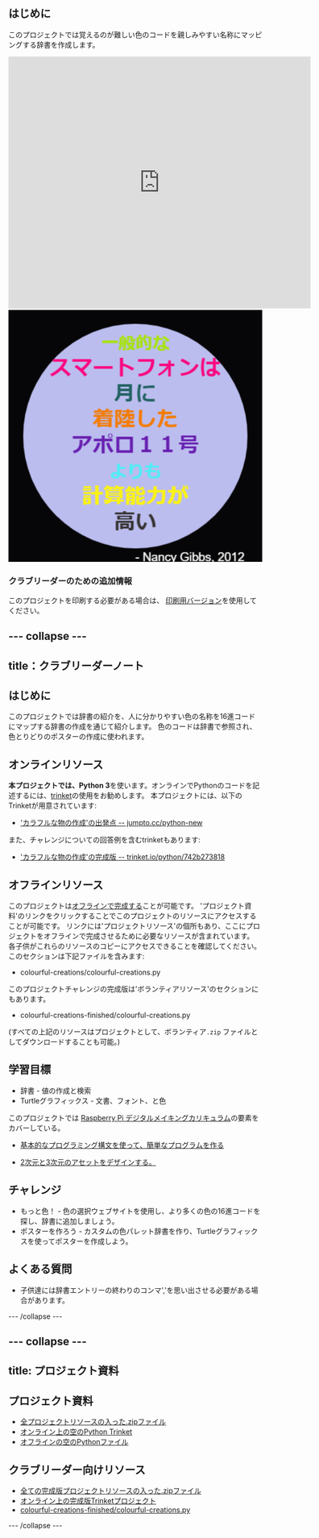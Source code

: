 ## はじめに

このプロジェクトでは覚えるのが難しい色のコードを親しみやすい名称にマッピングする辞書を作成します。

<div class="trinket">
  <iframe src="https://trinket.io/embed/python/742b273818?outputOnly=true&start=result" width="600" height="500" frameborder="0" marginwidth="0" marginheight="0" allowfullscreen>
  </iframe>
  <img src="images/colourful-finished.png">
</div>

### クラブリーダーのための追加情報

このプロジェクトを印刷する必要がある場合は、 [印刷用バージョン](https://projects.raspberrypi.org/ja-JP/projects/colourful-creations/print)を使用してください。

--- collapse ---
---
title：クラブリーダーノート
---

## はじめに

このプロジェクトでは辞書の紹介を、人に分かりやすい色の名称を16進コードにマップする辞書の作成を通じて紹介します。 色のコードは辞書で参照され、色とりどりのポスターの作成に使われます。

## オンラインリソース

**本プロジェクトでは、Python 3**を使います。オンラインでPythonのコードを記述するには、[trinket](https://trinket.io/)の使用をお勧めします。 本プロジェクトには、以下のTrinketが用意されています:

* ['カラフルな物の作成'の出発点 -- jumpto.cc/python-new](http://jumpto.cc/python-new)

また、チャレンジについての回答例を含むtrinketもあります:

* ['カラフルな物の作成'の完成版 -- trinket.io/python/742b273818](https://trinket.io/python/742b273818)

## オフラインリソース

このプロジェクトは[オフラインで完成する](https://www.codeclubprojects.org/en-GB/resources/python-working-offline/)ことが可能です。 'プロジェクト資料'のリンクをクリックすることでこのプロジェクトのリソースにアクセスすることが可能です。 リンクには'プロジェクトリソース'の個所もあり、ここにプロジェクトをオフラインで完成させるために必要なリソースが含まれています。 各子供がこれらのリソースのコピーにアクセスできることを確認してください。 このセクションは下記ファイルを含みます:

* colourful-creations/colourful-creations.py

このプロジェクトチャレンジの完成版は'ボランティアリソース'のセクションにもあります。

* colourful-creations-finished/colourful-creations.py

(すべての上記のリソースはプロジェクトとして、ボランティア`.zip` ファイルとしてダウンロードすることも可能。)

## 学習目標

* 辞書 - 値の作成と検索
* Turtleグラフィックス - 文書、フォント、と色

このプロジェクトでは [Raspberry Pi デジタルメイキングカリキュラム](http://rpf.io/curriculum)の要素をカバーしている。

* [基本的なプログラミング構文を使って、簡単なプログラムを作る](https://www.raspberrypi.org/curriculum/programming/creator)

* [2次元と3次元のアセットをデザインする。](https://www.raspberrypi.org/curriculum/design/creator)

## チャレンジ

* もっと色！ - 色の選択ウェブサイトを使用し、より多くの色の16進コードを探し、辞書に追加しましょう。 
* ポスターを作ろう - カスタムの色パレット辞書を作り、Turtleグラフィックスを使ってポスターを作成しよう。 

## よくある質問

* 子供達には辞書エントリーの終わりのコンマ','を思い出させる必要がある場合があります。 

--- /collapse ---

--- collapse ---
---
title: プロジェクト資料
---

## プロジェクト資料

* [全プロジェクトリソースの入った.zipファイル](resources/colourful-creations-project-resources.zip)
* [オンライン上の空のPython Trinket](http://jumpto.cc/python-new)
* [オフラインの空のPythonファイル](resources/new-new.py)

## クラブリーダー向けリソース

* [全ての完成版プロジェクトリソースの入った.zipファイル](resources/colourful-creations-volunteer-resources.zip)
* [オンライン上の完成版Trinketプロジェクト](https://trinket.io/python/742b273818)
* [colourful-creations-finished/colourful-creations.py](resources/colourful-creations-finished-colourful-creations.py)

--- /collapse ---